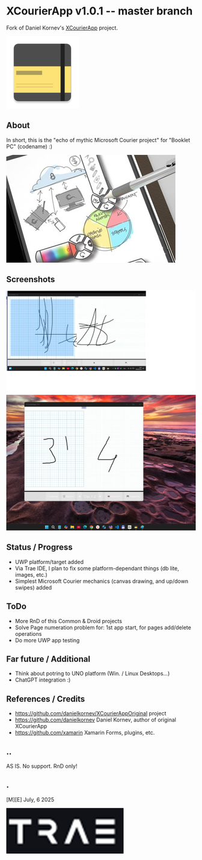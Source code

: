 # XCourierApp v1.0.1 -- master branch
Fork of Daniel Kornev's [XCourierApp](https://github.com/danielkornev/XCourierApp) project.

![Hello from XCourierApp](Images/logo.png)


## About 
In short, this is the "echo of mythic Microsoft Courier project" for "Booklet PC" (codename) :)

![Project Courier](Images/courier.png)


## Screenshots
![Screenshot1](Images/sshot01.png)
![Screenshot1](Images/sshot02.png)


## Status / Progress
- UWP platform/target added
- Via Trae IDE, I plan to fix some platform-dependant things (db lite, images, etc.)
- Simplest Microsoft Courier mechanics (canvas drawing, and up/down swipes) added 


## ToDo
- More RnD of this Common & Droid projects
- Solve Page numeration problem for: 1st app start, for pages add/delete operations
- Do more UWP app testing

## Far future / Additional
- Think about potring to UNO platform (Win. / Linux Desktops...)
- ChatGPT integration :)

## References / Credits
- https://github.com/danielkornev/XCourierAppOriginal project	
- https://github.com/danielkornev Daniel Kornev, author of original XCourierApp
- https://github.com/xamarin Xamarin Forms, plugins, etc.


## ..
AS IS. No support. RnD only!

## .
[M][E] July, 6 2025

![Logo](Images/footer.png)